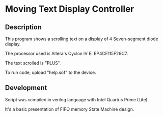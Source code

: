 # Moving Text Display Controller

## Description
This program shows a scrolling text on a display of 4 Seven-segment diode display.

The processor used is Altera's Cyclon IV E: EP4CE115F29C7.

The text scrolled is "PLUS".

To run code, upload "help.sof" to the device.

## Development

Script was compiled in verilog language with Intel Quartus Prime (Lite).

It's a basic presentation of FIFO memory State Machine design.
